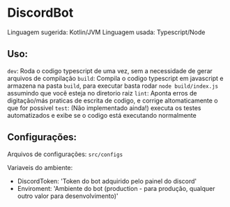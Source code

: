 # DiscordBot

Linguagem sugerida: Kotlin/JVM
Linguagem usada: Typescript/Node

## Uso:

`dev`: Roda o codigo typescript de uma vez, sem a necessidade de gerar arquivos de compilação
`build`: Compila o codigo typescript em javascript e armazena na pasta `build`, para executar basta rodar `node build/index.js` assumindo que você esteja no diretorio raiz
`lint`: Aponta erros de digitação/más praticas de escrita de codigo, e corrige altomaticamente o que for possivel
`test`: (Não implementado ainda!) executa os testes automatizados e exibe se o codigo está executando normalmente

## Configurações:

Arquivos de configurações: `src/configs`

Variaveis do ambiente:
- DiscordToken: 'Token do bot adquirido pelo painel do discord'
- Enviroment: 'Ambiente do bot (production - para produção, qualquer outro valor para desenvolvimento)'